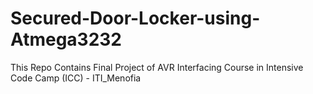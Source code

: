 # Secured-Door-Locker-using-Atmega3232
This Repo Contains Final Project  of AVR Interfacing Course in Intensive Code Camp (ICC) - ITI_Menofia
